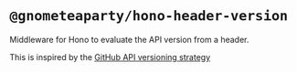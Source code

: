 # `@gnometeaparty/hono-header-version`

Middleware for Hono to evaluate the API version from a header.

This is inspired by the
[GitHub API versioning strategy](https://docs.github.com/en/rest/about-the-rest-api/api-versions?apiVersion=2022-11-28#specifying-an-api-version)
